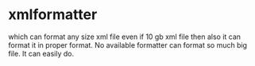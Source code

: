 # xmlformatter
which can format any size xml file even if  10 gb xml file  then also it can format it in proper format. No available formatter can format so much big file. It can easily do.
